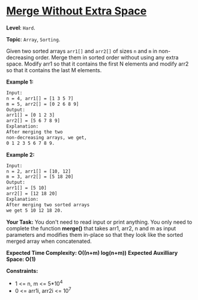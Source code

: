 # [Merge Without Extra Space](https://practice.geeksforgeeks.org/problems/merge-two-sorted-arrays-1587115620/1)

**Level**: `Hard`.

**Topic**: `Array`, `Sorting`.

Given two sorted arrays `arr1[]` and `arr2[]` of sizes `n` and `m` in non-decreasing order. Merge them in sorted order without using any extra space. Modify arr1 so that it contains the first N elements and modify arr2 so that it contains the last M elements.

**Example 1:**

```txt
Input:
n = 4, arr1[] = [1 3 5 7]
m = 5, arr2[] = [0 2 6 8 9]
Output:
arr1[] = [0 1 2 3]
arr2[] = [5 6 7 8 9]
Explanation:
After merging the two
non-decreasing arrays, we get,
0 1 2 3 5 6 7 8 9.
```

**Example 2:**

```txt
Input:
n = 2, arr1[] = [10, 12]
m = 3, arr2[] = [5 18 20]
Output:
arr1[] = [5 10]
arr2[] = [12 18 20]
Explanation:
After merging two sorted arrays
we get 5 10 12 18 20.
```

**Your Task:**
You don't need to read input or print anything. You only need to complete the function **merge()** that takes arr1, arr2, n and m as input parameters and modifies them in-place so that they look like the sorted merged array when concatenated.

**Expected Time Complexity: O((n+m) log(n+m))**
**Expected Auxilliary Space: O(1)**

**Constraints:**

- 1 <= n, m <= 5\*10<sup>4</sup>
- 0 <= arr1i, arr2i <= 10<sup>7</sup>
